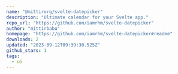 ```yaml
---
name: "@mittirorg/svelte-datepicker"
description: "Ultimate calendar for your Svelte app."
repo_url: "https://github.com/iamrhm/svelte-datepicker"
author: "mittirbabu"
homepage: "https://github.com/iamrhm/svelte-datepicker#readme"
downloads: 2
updated: "2023-09-12T09:39:30.525Z"
github_stars: 1
tags: 
  - ui
---
```


